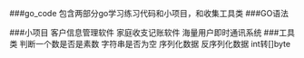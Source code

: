 ###go_code
包含两部分go学习练习代码和小项目，和收集工具类
###GO语法

###小项目
客户信息管理软件
家庭收支记账软件
海量用户即时通讯系统
###工具类
判断一个数是否是素数
字符串是否为空
序列化数据
反序列化数据
int转[]byte

